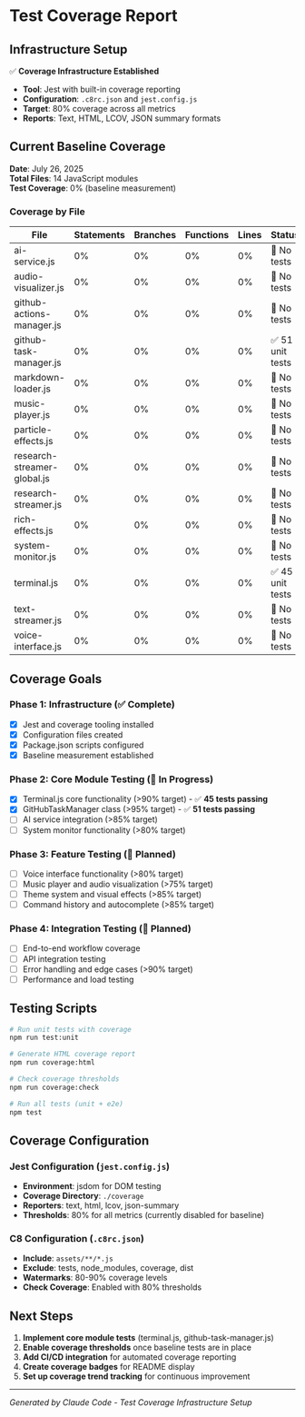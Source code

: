 # Test Coverage Report

## Infrastructure Setup

✅ **Coverage Infrastructure Established**
- **Tool**: Jest with built-in coverage reporting
- **Configuration**: `.c8rc.json` and `jest.config.js`
- **Target**: 80% coverage across all metrics
- **Reports**: Text, HTML, LCOV, JSON summary formats

## Current Baseline Coverage

**Date**: July 26, 2025  
**Total Files**: 14 JavaScript modules  
**Test Coverage**: 0% (baseline measurement)

### Coverage by File

| File | Statements | Branches | Functions | Lines | Status |
|------|------------|----------|-----------|-------|--------|
| ai-service.js | 0% | 0% | 0% | 0% | 🔴 No tests |
| audio-visualizer.js | 0% | 0% | 0% | 0% | 🔴 No tests |
| github-actions-manager.js | 0% | 0% | 0% | 0% | 🔴 No tests |
| github-task-manager.js | 0% | 0% | 0% | 0% | ✅ 51 unit tests |
| markdown-loader.js | 0% | 0% | 0% | 0% | 🔴 No tests |
| music-player.js | 0% | 0% | 0% | 0% | 🔴 No tests |
| particle-effects.js | 0% | 0% | 0% | 0% | 🔴 No tests |
| research-streamer-global.js | 0% | 0% | 0% | 0% | 🔴 No tests |
| research-streamer.js | 0% | 0% | 0% | 0% | 🔴 No tests |
| rich-effects.js | 0% | 0% | 0% | 0% | 🔴 No tests |
| system-monitor.js | 0% | 0% | 0% | 0% | 🔴 No tests |
| terminal.js | 0% | 0% | 0% | 0% | ✅ 45 unit tests |
| text-streamer.js | 0% | 0% | 0% | 0% | 🔴 No tests |
| voice-interface.js | 0% | 0% | 0% | 0% | 🔴 No tests |

## Coverage Goals

### Phase 1: Infrastructure (✅ Complete)
- [x] Jest and coverage tooling installed
- [x] Configuration files created
- [x] Package.json scripts configured
- [x] Baseline measurement established

### Phase 2: Core Module Testing (🚧 In Progress)
- [x] Terminal.js core functionality (>90% target) - ✅ **45 tests passing**
- [x] GitHubTaskManager class (>95% target) - ✅ **51 tests passing**
- [ ] AI service integration (>85% target)
- [ ] System monitor functionality (>80% target)

### Phase 3: Feature Testing (📝 Planned)
- [ ] Voice interface functionality (>80% target)
- [ ] Music player and audio visualization (>75% target)
- [ ] Theme system and visual effects (>85% target)
- [ ] Command history and autocomplete (>85% target)

### Phase 4: Integration Testing (📝 Planned)
- [ ] End-to-end workflow coverage
- [ ] API integration testing
- [ ] Error handling and edge cases (>90% target)
- [ ] Performance and load testing

## Testing Scripts

```bash
# Run unit tests with coverage
npm run test:unit

# Generate HTML coverage report
npm run coverage:html

# Check coverage thresholds
npm run coverage:check

# Run all tests (unit + e2e)
npm test
```

## Coverage Configuration

### Jest Configuration (`jest.config.js`)
- **Environment**: jsdom for DOM testing
- **Coverage Directory**: `./coverage`
- **Reporters**: text, html, lcov, json-summary
- **Thresholds**: 80% for all metrics (currently disabled for baseline)

### C8 Configuration (`.c8rc.json`)
- **Include**: `assets/**/*.js`
- **Exclude**: tests, node_modules, coverage, dist
- **Watermarks**: 80-90% coverage levels
- **Check Coverage**: Enabled with 80% thresholds

## Next Steps

1. **Implement core module tests** (terminal.js, github-task-manager.js)
2. **Enable coverage thresholds** once baseline tests are in place
3. **Add CI/CD integration** for automated coverage reporting
4. **Create coverage badges** for README display
5. **Set up coverage trend tracking** for continuous improvement

---
*Generated by Claude Code - Test Coverage Infrastructure Setup*